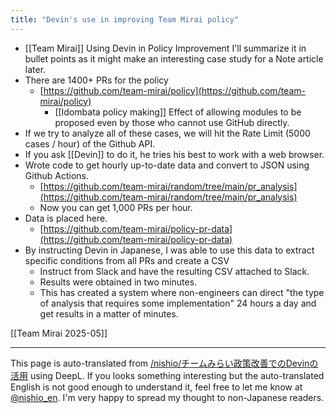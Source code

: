 ```yaml
---
title: "Devin's use in improving Team Mirai policy"
---
```


- [[Team Mirai]] Using Devin in Policy Improvement
I'll summarize it in bullet points as it might make an interesting case study for a Note article later.
- There are 1400+ PRs for the policy
    - [https://github.com/team-mirai/policy](https://github.com/team-mirai/policy)
        - [[Idombata policy making]] Effect of allowing modules to be proposed even by those who cannot use GitHub directly.
- If we try to analyze all of these cases, we will hit the Rate Limit (5000 cases / hour) of the Github API.
- If you ask [[Devin]] to do it, he tries his best to work with a web browser.
- Wrote code to get hourly up-to-date data and convert to JSON using Github Actions.
    - [https://github.com/team-mirai/random/tree/main/pr_analysis](https://github.com/team-mirai/random/tree/main/pr_analysis)
    - Now you can get 1,000 PRs per hour.
- Data is placed here.
    - [https://github.com/team-mirai/policy-pr-data](https://github.com/team-mirai/policy-pr-data)
- By instructing Devin in Japanese, I was able to use this data to extract specific conditions from all PRs and create a CSV
    - Instruct from Slack and have the resulting CSV attached to Slack.
    - Results were obtained in two minutes.
    - This has created a system where non-engineers can direct "the type of analysis that requires some implementation" 24 hours a day and get results in a matter of minutes.

[[Team Mirai 2025-05]]

---
This page is auto-translated from [/nishio/チームみらい政策改善でのDevinの活用](https://scrapbox.io/nishio/チームみらい政策改善でのDevinの活用) using DeepL. If you looks something interesting but the auto-translated English is not good enough to understand it, feel free to let me know at [@nishio_en](https://twitter.com/nishio_en). I'm very happy to spread my thought to non-Japanese readers.
